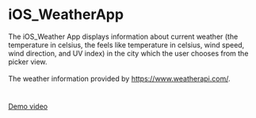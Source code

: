 # iOS_WeatherApp
The iOS_Weather App displays information about current weather (the temperature in celsius, the feels like temperature in celsius, wind speed, wind direction, and UV index) in the city which the user chooses from the picker view. </br></br>
The weather information provided by https://www.weatherapi.com/.

#
<a href="https://drive.google.com/file/d/1fEMP_zRi_YqICj-rdW5sKyRKi8yQNg9n/view?usp=sharing" target="_blank">Demo video</a>

